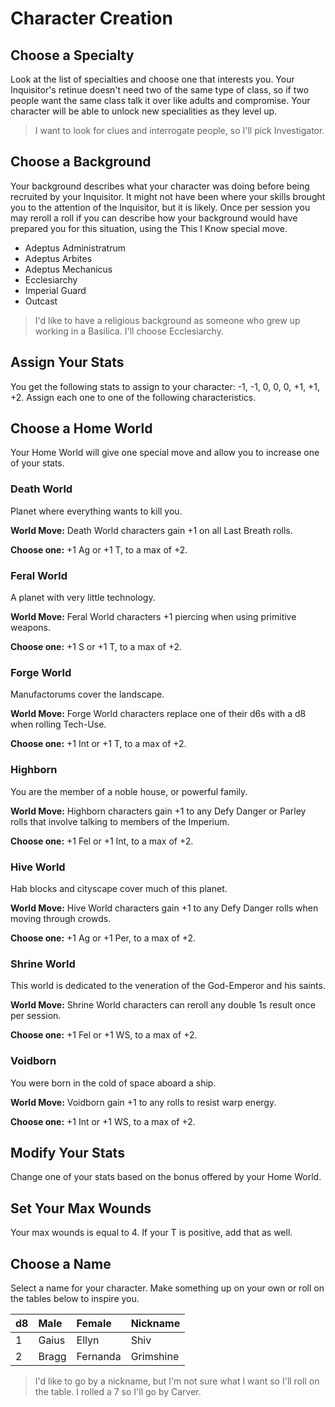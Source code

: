 # Character Creation

## Choose a Specialty

Look at the list of specialties and choose one that interests you. Your Inquisitor's retinue doesn't need two of the same type of class, so if two people want the same class talk it over like adults and compromise. Your character will be able to unlock new specialities as they level up.

> I want to look for clues and interrogate people, so I'll pick Investigator.

## Choose a Background

Your background describes what your character was doing before being recruited by your Inquisitor. It might not have been where your skills brought you to the attention of the Inquisitor, but it is likely. Once per session you may reroll a roll if you can describe how your background would have prepared you for this situation, using the This I Know special move.

*   Adeptus Administratrum
*   Adeptus Arbites
*   Adeptus Mechanicus
*   Ecclesiarchy
*   Imperial Guard
*   Outcast

> I'd like to have a religious background as someone who grew up working in a Basilica. I'll choose Ecclesiarchy.

## Assign Your Stats

You get the following stats to assign to your character: -1, -1, 0, 0, 0, +1, +1, +2\. Assign each one to one of the following characteristics.

## Choose a Home World

Your Home World will give one special move and allow you to increase one of your stats.

### Death World

Planet where everything wants to kill you.

**World Move:** Death World characters gain +1 on all Last Breath rolls.

**Choose one:** +1 Ag or +1 T, to a max of +2.

### Feral World

A planet with very little technology.

**World Move:** Feral World characters +1 piercing when using primitive weapons.

**Choose one:** +1 S or +1 T, to a max of +2.

### Forge World

Manufactorums cover the landscape.

**World Move:** Forge World characters replace one of their d6s with a d8 when rolling Tech-Use.

**Choose one:** +1 Int or +1 T, to a max of +2.

### Highborn

You are the member of a noble house, or powerful family.

**World Move:** Highborn characters gain +1 to any Defy Danger or Parley rolls that involve talking to members of the Imperium.

**Choose one:** +1 Fel or +1 Int, to a max of +2.

### Hive World

Hab blocks and cityscape cover much of this planet.

**World Move:** Hive World characters gain +1 to any Defy Danger rolls when moving through crowds.

**Choose one:** +1 Ag or +1 Per, to a max of +2.

### Shrine World

This world is dedicated to the veneration of the God-Emperor and his saints.

**World Move:** Shrine World characters can reroll any double 1s result once per session.

**Choose one:** +1 Fel or +1 WS, to a max of +2.

### Voidborn

You were born in the cold of space aboard a ship.

**World Move:** Voidborn gain +1 to any rolls to resist warp energy.

**Choose one:** +1 Int or +1 WS, to a max of +2.

## Modify Your Stats

Change one of your stats based on the bonus offered by your Home World.

## Set Your Max Wounds

Your max wounds is equal to 4\. If your T is positive, add that as well.

## Choose a Name

Select a name for your character. Make something up on your own or roll on the tables below to inspire you.

<table class="table table-striped">

<thead>

<tr>

<th align="left">d8</th>

<th align="left">Male</th>

<th align="left">Female</th>

<th align="left">Nickname</th>

</tr>

</thead>

<tbody>

<tr>

<td>1</td>

<td>Gaius</td>

<td>Ellyn</td>

<td>Shiv</td>

</tr>

<tr>

<td>2</td>

<td>Bragg</td>

<td>Fernanda</td>

<td>Grimshine</td>

</tr>

</tbody>

</table>

> I'd like to go by a nickname, but I'm not sure what I want so I'll roll on the table. I rolled a 7 so I'll go by Carver.